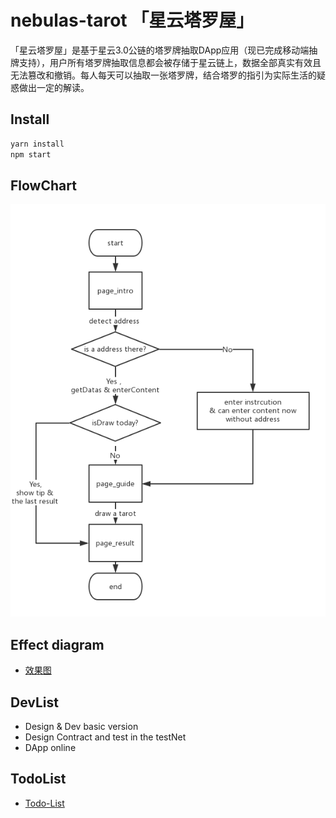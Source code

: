 # nebulas-tarot 「星云塔罗屋」

「星云塔罗屋」是基于星云3.0公链的塔罗牌抽取DApp应用（现已完成移动端抽牌支持），用户所有塔罗牌抽取信息都会被存储于星云链上，数据全部真实有效且无法篡改和撤销。每人每天可以抽取一张塔罗牌，结合塔罗的指引为实际生活的疑惑做出一定的解读。

## Install

``` bash
yarn install
npm start
```

## FlowChart

![V3.0-MobileFirst](./flowchart/flowChartV3.0-mobilefirst.png)

## Effect diagram

- [效果图](./effect_pic)

## DevList

- Design & Dev basic version
- Design Contract and test in the testNet
- DApp online

## TodoList

- [Todo-List](Todo-List.md)